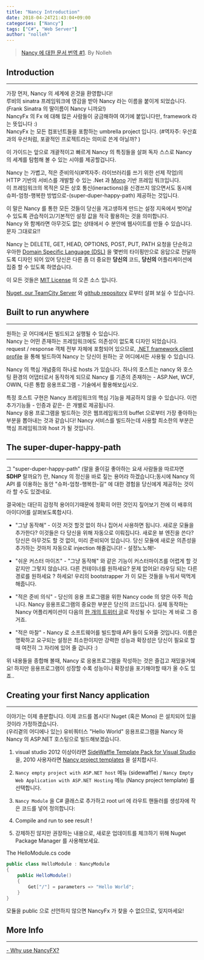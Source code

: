 ```yaml
---
title: "Nancy Introduction"
date: 2018-04-24T21:43:04+09:00
categories: ["Nancy"]
tags: ["C#", "Web Server"]
author: "nolleh"
---
```


> [Nancy 에 대한 문서 번역 #1](https://github.com/NancyFx/Nancy/wiki/Introduction). By Nolleh

## Introduction  
---
가장 먼저, Nancy 의 세계에 온것을 환영합니다!  
루비의 sinatra 프레임워크에 영감을 받아 Nancy 라는 이름을 붙이게 되었습니다. (Frank Sinatra 의 딸이름이 Nancy 니까요!)   
NancyFx 의 Fx 에 대해 많은 사람들이 궁금해하여 여기에 붙입니다만, framework 라는 뜻입니다 :)   
NancyFx 는 모든 컴포넌트들을 포함하는 umbrella project 입니다. (#역자주: 우산효과의 우산처럼, 포괄적인 프로젝트라는 의미로 쓴게 아닐까? )  

이 가이드는 앞으로 개괄적이고 빠르게 Nancy 의 특징들을 살펴 독자 스스로 Nancy 의 세계를 탐험해 볼 수 있는 시야를 제공할겁니다.  

Nancy 는 가볍고, 적은 준비의식(#역자주: 라이브러리를 쓰기 위한 선제 작업)의 HTTP 기반의 서비스를 개발할 수 있는 .Net 과 [Mono](http://mono-project.com/) 기반 프레임 워크입니다.  
이 프레임워크의 목적은 모든 상호 통신(ineractions)을 신경쓰지 않으면서도 동시에 슈퍼-엄청-행복한 방법으로-(super-duper-happy-path) 제공하는 것입니다.  

이 말은 Nancy 를 통한 모든 것들이 당신을 개고생하게 만드는 설정 지옥에서 벗어날 수 있도록 관습적이고/기본적인 설정 값을 적극 활용하는 것을 의미합니다.   
Nancy 와 함께라면 아무것도 없는 상태에서 수 분안에 웹사이트를 만들 수 있습니다. 문자 그대로요!!  

Nancy 는 DELETE, GET, HEAD, OPTIONS, POST, PUT, PATH 요청을 단순하고 우아한 [Domain Specific Language (DSL)](http://en.wikipedia.org/wiki/Domain-specific_language) 을 몇번의 타이핑만으로 응답으로 전달하도록 디자인 되어 있어 당신은 다른 좀 더 중요한 **당신의** 코드, **당신의** 어플리케이션에 집중 할 수 있도록 하였습니다.  

이 모든 것들은 [MIT License](http://www.opensource.org/licenses/mit-license.php) 의 오픈 소스 입니다. 

[Nuget, our TeamCity Server](http://teamcity.codebetter.com/project.html?projectId=project112&tab=projectOverview&guest=true) 와 [github repository](http://nancyfx.org/) 로부터 살펴 보실 수 있습니다.  

  

## Built to run anywhere
---
원하는 곳 어디에서든 빌드되고 실행될 수 있습니다.  
Nancy 는 어떤 존재하는 프레임워크에도 의존성이 없도록 디자인 되었습니다.  
request / response 객체 전부 자체에 포함되어 있으므로, [.NET framework client profile](http://msdn.microsoft.com/en-us/library/cc656912.aspx) 을 통해 빌드하여 Nancy 는 당신이 원하는 곳 어디에서든 사용될 수 있습니다.  
  
Nancy 의 핵심 개념중의 하나로 hosts 가 있습니다. 하나의 호스트는 nancy 와 호스팅 환경의 어댑터로서 동작하게 되므로 Nancy 를 기존의 존재하는 - ASP.Net, WCF, OWIN, 다른 통합 응용프로그램 - 기술에서 활용해보십시오.  
  
특정 호스트 구현은 Nancy 프레임워크의 핵심 기능을 제공하지 않을 수 있습니다. 이런 추가기능들 - 인증과 같은- 은 개별로 제공됩니다.  
Nancy 응용 프로그램을 빌드하는 것은 웹프레임워크의 buffet 으로부터 가장 좋아하는 부분을 뽑아내는 것과 같습니다!  Nancy 서비스를 빌드하는데 사용할 최소한의 부분은 핵심 프레임워크와 host 가 될 것입니다.  

## The super-duper-happy-path  
---
그 "super-duper-happy-path" (말을 줄이길 좋아하는 요새 사람들을 따르자면 **SDHP** 랄까요?) 란, Nancy 의 정신을 바로 짚는 용어라 하겠습니다;동시에 Nancy 의 API 를 이용하는 동안 "슈퍼-엄청-행복한-길" 에 대한 경험을 당신에게 제공하는 것이라 할 수도 있겠네요.  

결국에는 대단히 감정적 용어이기때문에 정확히 어떤 것인지 짚어보기 전에 이 배후의 아이디어를 살펴보도록합시다.  

- "그냥 동작해" - 이것 저것 할것 없이 하나 집어서 사용하면 됩니다. 새로운 모듈을 추가한다? 이것들은 다 당신을 위해 자동으로 이뤄집니다. 새로운 뷰 엔진을 쓴다? 당신은 아무것도 할 것 없이, 미리 준비되어 있습니다. 당신 모듈에 새로운 의존성을 추가하는 것마저 자동으로 injection 해줄겁니다! - 설정노노해!- 

- "쉬운 커스터 마이즈" - "그냥 동작해" 와 같은 기능이 커스터마이즈를 어렵게 할 것 같지만 그렇지 않습니다. 다른 컨테이너를 원하세요? 문제 없어요! 라우딩 되는 다른 경로를 원하세요 ? 하세요! 우리의 bootstrapper 가 이 모든 것들을 누워서 떡먹게 해줍니다.  

- "적은 준비 의식" - 당신의 응용 프로그램을 위한 Nancy code 의 양은 아주 적습니다. Nancy 응용프로그램의 중요한 부분은 당신의 코드입니다. 실제 동작하는 Nancy 어플리케이션이 다음의 [한 개의 트위터 글](https://twitter.com/Grumpydev/statuses/83495940048166912)로 작성될 수 있다는 게 바로 그 증거죠.   

- "적은 마찰" - Nancy 로 소프트웨어를 빌드할때 API 들이 도와줄 것입니다. 이름은 명확하고 요구되는 설정은 최소한이지만 강력한 성능과 확장성은 당신이 필요로 할 때 여전히 그 자리에 있어 줄 겁니다 :)

위 내용들을 종합해 볼때, Nancy 로 응용프로그램을 작성하는 것은 즐겁고 재밌을거예요! 하지만 응용프로그램이 성장할 수록 성능이나 확장성을 포기해야할 때가 올 수도 있죠..

## Creating your first Nancy application
---
이야기는 이제 충분합니다. 이제 코드를 봅시다! Nuget (혹은 Mono) 은 설치되어 있을 것이라 가정하겠습니다.  
(우리곁의 어디에나 있는) 유비쿼터스 "Hello World" 응용프로그램을 Nancy 와 Nancy 의 ASP.NET 호스팅으로 빌드해보겠습니다.  
  
1. visual studio 2012 이상이라면 [SideWaffle Template Pack for Visual Studio](http://sidewaffle.com/) 을, 2010 사용자라면 [Nancy project templates](http://visualstudiogallery.msdn.microsoft.com/f1e29f61-4dff-4b1e-a14b-6bd0d307611a) 을 설치합시다. 

2. `Nancy empty project with ASP.NET host` 메뉴 (sidewaffle) / `Nancy Empty Web Application with ASP.NET Hosting` 메뉴 (Nancy project template) 를 선택합니다.

3. `Nancy Module` 을 C# 클래스로 추가하고 root url 에 라우트 핸들러를 생성자에 작은 코드를 넣어 정의합니다:

4. Compile and run to see result ! 

5. 강제하진 않지만 권장하는 내용으로, 새로운 업데이트를 체크하기 위해 Nuget Package Manager 를 사용해보세요.

The HelloModule.cs code

```C#
public class HelloModule : NancyModule
{
    public HelloModule()
    {
        Get["/"] = parameters => "Hello World";
    }
}
```

모듈을 public 으로 선언하지 않으면 NancyFx 가 찾을 수 없으므로, 잊지마세요! 

## More Info
---
[- Why use NancyFX?](http://blog.jonathanchannon.com/2012/12/19/why-use-nancyfx/)
